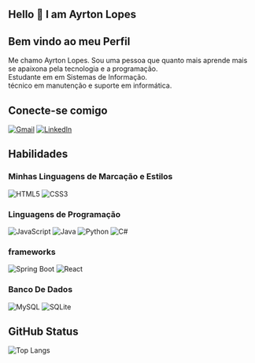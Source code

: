 ## Hello 👋 I am Ayrton Lopes

## Bem vindo ao meu Perfil
<p>
Me chamo Ayrton Lopes. Sou uma pessoa que quanto mais aprende mais se apaixona pela tecnologia e a programação.<br>
Estudante em em Sistemas de Informação. 
<br>
técnico em manutenção e suporte em informática.
</p>

## Conecte-se comigo
   [![Gmail](https://img.shields.io/badge/Gmail-FF0000?style=for-the-badge&logo=gmail&logoColor=white)](mailto:ayrtonlopes54@gmail.com)
   [![LinkedIn](https://img.shields.io/badge/LinkedIn-000?style=for-the-badge&logo=linkedin&logoColor=0E76A8)](https://www.linkedin.com/in/ayrton-lopes/)
  
   
## Habilidades
### Minhas Linguagens de Marcação e Estilos
![HTML5](https://img.shields.io/badge/HTML5-000?style=for-the-badge&logo=html5)
![CSS3](https://img.shields.io/badge/CSS3-000?style=for-the-badge&logo=css3&logoColor=264CE4)
### Linguagens de Programação
![JavaScript](https://img.shields.io/badge/JavaScript-000?style=for-the-badge&logo=javascript)
![Java](https://img.shields.io/badge/Java-000?style=for-the-badge&logo=java)
![Python](https://img.shields.io/badge/Python-000?style=for-the-badge&logo=python)
![C#](https://img.shields.io/badge/C%23-000?style=for-the-badge&logo=c-sharp&logoColor=823085)
### frameworks 
   ![Spring Boot](https://img.shields.io/badge/Spring%20Boot-000?style=for-the-badge&logo=spring)
   ![React](https://img.shields.io/badge/React-000?style=for-the-badge&logo=react)
### Banco De Dados
![MySQL](https://img.shields.io/badge/MySQL-000?style=for-the-badge&logo=mysql)
![SQLite](https://img.shields.io/badge/SQLite-000?style=for-the-badge&logo=sqlite)

## GitHub Status


![Top Langs](https://github-readme-stats-git-masterrstaa-rickstaa.vercel.app/api/top-langs/?username=Ayrton54&layout=compact&bg_color=000&border_color=30A3DC&title_color=E94D5F&text_color=FFF)



